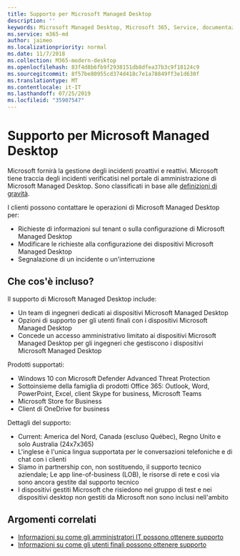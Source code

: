 ```yaml
---
title: Supporto per Microsoft Managed Desktop
description: ''
keywords: Microsoft Managed Desktop, Microsoft 365, Service, documentazione
ms.service: m365-md
author: jaimeo
ms.localizationpriority: normal
ms.date: 11/7/2018
ms.collection: M365-modern-desktop
ms.openlocfilehash: 83f4d8b6fb9f2938151db8dfea37b3c9f18124c9
ms.sourcegitcommit: 8f57be80955cd374d418c7e1a78849ff3e1d630f
ms.translationtype: MT
ms.contentlocale: it-IT
ms.lasthandoff: 07/25/2019
ms.locfileid: "35907547"
---
```

# <a name="support-for-microsoft-managed-desktop"></a>Supporto per Microsoft Managed Desktop

Microsoft fornirà la gestione degli incidenti proattivi e reattivi. Microsoft tiene traccia degli incidenti verificatisi nel portale di amministrazione di Microsoft Managed Desktop. Sono classificati in base alle [definizioni di gravità](../working-with-managed-desktop/admin-support.md#sev).

I clienti possono contattare le operazioni di Microsoft Managed Desktop per:
- Richieste di informazioni sul tenant o sulla configurazione di Microsoft Managed Desktop
- Modificare le richieste alla configurazione dei dispositivi Microsoft Managed Desktop
- Segnalazione di un incidente o un'interruzione

## <a name="whats-included"></a>Che cos'è incluso?

Il supporto di Microsoft Managed Desktop include:

- Un team di ingegneri dedicati ai dispositivi Microsoft Managed Desktop
- Opzioni di supporto per gli utenti finali con i dispositivi Microsoft Managed Desktop
- Concede un accesso amministrativo limitato ai dispositivi Microsoft Managed Desktop per gli ingegneri che gestiscono i dispositivi Microsoft Managed Desktop 

Prodotti supportati:

- Windows 10 con Microsoft Defender Advanced Threat Protection 
- Sottoinsieme della famiglia di prodotti Office 365: Outlook, Word, PowerPoint, Excel, client Skype for business, Microsoft Teams 
- Microsoft Store for Business 
- Client di OneDrive for business 

Dettagli del supporto:

- Current: America del Nord, Canada (escluso Québec), Regno Unito e solo Australia (24x7x365) 
- L'inglese è l'unica lingua supportata per le conversazioni telefoniche e di chat con i clienti 
- Siamo in partnership con, non sostituendo, il supporto tecnico aziendale; Le app line-of-business (LOB), le risorse di rete e così via sono ancora gestite dal supporto tecnico 
- I dispositivi gestiti Microsoft che risiedono nel gruppo di test e nei dispositivi desktop non gestiti da Microsoft non sono inclusi nell'ambito 


## <a name="related-topics"></a>Argomenti correlati

- [Informazioni su come gli amministratori IT possono ottenere supporto](../working-with-managed-desktop/admin-support.md)
- [Informazioni su come gli utenti finali possono ottenere supporto](../working-with-managed-desktop/end-user-support.md)
